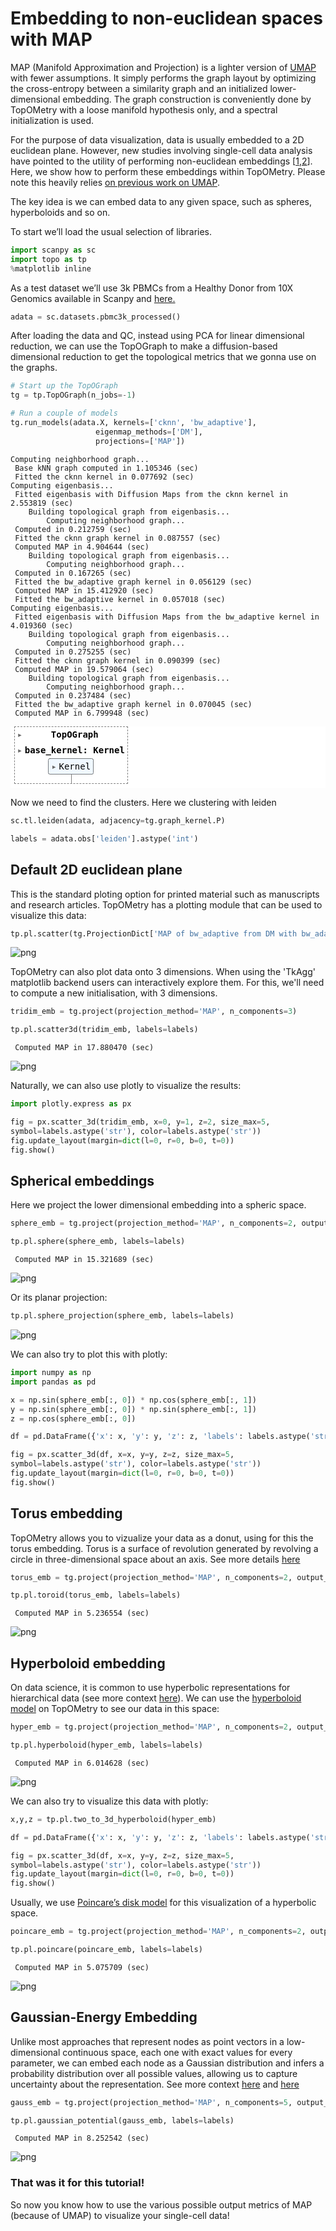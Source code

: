 # Embedding to non-euclidean spaces with MAP

MAP (Manifold Approximation and Projection) is a lighter version of [UMAP](https://umap-learn.readthedocs.io/en/latest/index.html) with fewer assumptions. It simply performs the graph layout by optimizing the cross-entropy between a similarity graph and an initialized lower-dimensional embedding. The graph construction is conveniently done by TopOMetry with a loose manifold hypothesis only, and a spectral initialization is used.

For the purpose of data visualization, data is usually embedded to a 2D euclidean plane. However, new studies involving single-cell data analysis have pointed to the utility of performing non-euclidean embeddings [[1](https://doi.org/10.1038/s41467-020-16822-4),[2](https://doi.org/10.1038/s41467-021-22851-4)]. Here, we show how to perform these embeddings within TopOMetry. Please note this heavily relies [on previous work on UMAP](https://umap-learn.readthedocs.io/en/latest/embedding_space.html).

The key idea is we can embed data to any given space, such as spheres, hyperboloids and so on.

To start we’ll load the usual selection of libraries.


```python
import scanpy as sc
import topo as tp
%matplotlib inline
```

As a test dataset we’ll use 3k PBMCs from a Healthy Donor from 10X Genomics available in Scanpy and [here.](https://support.10xgenomics.com/single-cell-gene-expression/datasets/1.1.0/pbmc3k)


```python
adata = sc.datasets.pbmc3k_processed()
```

After loading the data and QC, instead using PCA for linear dimensional reduction, we can use the TopOGraph to make a diffusion-based dimensional reduction to get the topological metrics that we gonna use on the graphs. 


```python
# Start up the TopOGraph
tg = tp.TopOGraph(n_jobs=-1)

# Run a couple of models
tg.run_models(adata.X, kernels=['cknn', 'bw_adaptive'],
                   eigenmap_methods=['DM'],
                   projections=['MAP'])
```

    Computing neighborhood graph...
     Base kNN graph computed in 1.105346 (sec)
     Fitted the cknn kernel in 0.077692 (sec)
    Computing eigenbasis...
     Fitted eigenbasis with Diffusion Maps from the cknn kernel in 2.553819 (sec)
        Building topological graph from eigenbasis...
            Computing neighborhood graph...
     Computed in 0.212759 (sec)
     Fitted the cknn graph kernel in 0.087557 (sec)
     Computed MAP in 4.904644 (sec)
        Building topological graph from eigenbasis...
            Computing neighborhood graph...
     Computed in 0.167265 (sec)
     Fitted the bw_adaptive graph kernel in 0.056129 (sec)
     Computed MAP in 15.412920 (sec)
     Fitted the bw_adaptive kernel in 0.057018 (sec)
    Computing eigenbasis...
     Fitted eigenbasis with Diffusion Maps from the bw_adaptive kernel in 4.019360 (sec)
        Building topological graph from eigenbasis...
            Computing neighborhood graph...
     Computed in 0.275255 (sec)
     Fitted the cknn graph kernel in 0.090399 (sec)
     Computed MAP in 19.579064 (sec)
        Building topological graph from eigenbasis...
            Computing neighborhood graph...
     Computed in 0.237484 (sec)
     Fitted the bw_adaptive graph kernel in 0.070045 (sec)
     Computed MAP in 6.799948 (sec)





<style>#sk-container-id-1 {color: black;background-color: white;}#sk-container-id-1 pre{padding: 0;}#sk-container-id-1 div.sk-toggleable {background-color: white;}#sk-container-id-1 label.sk-toggleable__label {cursor: pointer;display: block;width: 100%;margin-bottom: 0;padding: 0.3em;box-sizing: border-box;text-align: center;}#sk-container-id-1 label.sk-toggleable__label-arrow:before {content: "▸";float: left;margin-right: 0.25em;color: #696969;}#sk-container-id-1 label.sk-toggleable__label-arrow:hover:before {color: black;}#sk-container-id-1 div.sk-estimator:hover label.sk-toggleable__label-arrow:before {color: black;}#sk-container-id-1 div.sk-toggleable__content {max-height: 0;max-width: 0;overflow: hidden;text-align: left;background-color: #f0f8ff;}#sk-container-id-1 div.sk-toggleable__content pre {margin: 0.2em;color: black;border-radius: 0.25em;background-color: #f0f8ff;}#sk-container-id-1 input.sk-toggleable__control:checked~div.sk-toggleable__content {max-height: 200px;max-width: 100%;overflow: auto;}#sk-container-id-1 input.sk-toggleable__control:checked~label.sk-toggleable__label-arrow:before {content: "▾";}#sk-container-id-1 div.sk-estimator input.sk-toggleable__control:checked~label.sk-toggleable__label {background-color: #d4ebff;}#sk-container-id-1 div.sk-label input.sk-toggleable__control:checked~label.sk-toggleable__label {background-color: #d4ebff;}#sk-container-id-1 input.sk-hidden--visually {border: 0;clip: rect(1px 1px 1px 1px);clip: rect(1px, 1px, 1px, 1px);height: 1px;margin: -1px;overflow: hidden;padding: 0;position: absolute;width: 1px;}#sk-container-id-1 div.sk-estimator {font-family: monospace;background-color: #f0f8ff;border: 1px dotted black;border-radius: 0.25em;box-sizing: border-box;margin-bottom: 0.5em;}#sk-container-id-1 div.sk-estimator:hover {background-color: #d4ebff;}#sk-container-id-1 div.sk-parallel-item::after {content: "";width: 100%;border-bottom: 1px solid gray;flex-grow: 1;}#sk-container-id-1 div.sk-label:hover label.sk-toggleable__label {background-color: #d4ebff;}#sk-container-id-1 div.sk-serial::before {content: "";position: absolute;border-left: 1px solid gray;box-sizing: border-box;top: 0;bottom: 0;left: 50%;z-index: 0;}#sk-container-id-1 div.sk-serial {display: flex;flex-direction: column;align-items: center;background-color: white;padding-right: 0.2em;padding-left: 0.2em;position: relative;}#sk-container-id-1 div.sk-item {position: relative;z-index: 1;}#sk-container-id-1 div.sk-parallel {display: flex;align-items: stretch;justify-content: center;background-color: white;position: relative;}#sk-container-id-1 div.sk-item::before, #sk-container-id-1 div.sk-parallel-item::before {content: "";position: absolute;border-left: 1px solid gray;box-sizing: border-box;top: 0;bottom: 0;left: 50%;z-index: -1;}#sk-container-id-1 div.sk-parallel-item {display: flex;flex-direction: column;z-index: 1;position: relative;background-color: white;}#sk-container-id-1 div.sk-parallel-item:first-child::after {align-self: flex-end;width: 50%;}#sk-container-id-1 div.sk-parallel-item:last-child::after {align-self: flex-start;width: 50%;}#sk-container-id-1 div.sk-parallel-item:only-child::after {width: 0;}#sk-container-id-1 div.sk-dashed-wrapped {border: 1px dashed gray;margin: 0 0.4em 0.5em 0.4em;box-sizing: border-box;padding-bottom: 0.4em;background-color: white;}#sk-container-id-1 div.sk-label label {font-family: monospace;font-weight: bold;display: inline-block;line-height: 1.2em;}#sk-container-id-1 div.sk-label-container {text-align: center;}#sk-container-id-1 div.sk-container {/* jupyter's `normalize.less` sets `[hidden] { display: none; }` but bootstrap.min.css set `[hidden] { display: none !important; }` so we also need the `!important` here to be able to override the default hidden behavior on the sphinx rendered scikit-learn.org. See: https://github.com/scikit-learn/scikit-learn/issues/21755 */display: inline-block !important;position: relative;}#sk-container-id-1 div.sk-text-repr-fallback {display: none;}</style><div id="sk-container-id-1" class="sk-top-container"><div class="sk-text-repr-fallback"><pre>TopOGraph object with 2638 samples and 1838 observations and:
 . Base Kernels: 
    cknn - .BaseKernelDict[&#x27;cknn&#x27;] 
    bw_adaptive - .BaseKernelDict[&#x27;bw_adaptive&#x27;]
 . Eigenbases: 
    DM with cknn - .EigenbasisDict[&#x27;DM with cknn&#x27;] 
    DM with bw_adaptive - .EigenbasisDict[&#x27;DM with bw_adaptive&#x27;]
 . Graph Kernels: 
    cknn from DM with cknn - .GraphKernelDict[&#x27;cknn from DM with cknn&#x27;] 
    bw_adaptive from DM with cknn - .GraphKernelDict[&#x27;bw_adaptive from DM with cknn&#x27;] 
    cknn from DM with bw_adaptive - .GraphKernelDict[&#x27;cknn from DM with bw_adaptive&#x27;] 
    bw_adaptive from DM with bw_adaptive - .GraphKernelDict[&#x27;bw_adaptive from DM with bw_adaptive&#x27;]
 . Projections: 
    MAP of cknn from DM with cknn - .ProjectionDict[&#x27;MAP of cknn from DM with cknn&#x27;] 
    MAP of bw_adaptive from DM with cknn - .ProjectionDict[&#x27;MAP of bw_adaptive from DM with cknn&#x27;] 
    MAP of cknn from DM with bw_adaptive - .ProjectionDict[&#x27;MAP of cknn from DM with bw_adaptive&#x27;] 
    MAP of bw_adaptive from DM with bw_adaptive - .ProjectionDict[&#x27;MAP of bw_adaptive from DM with bw_adaptive&#x27;] 
 Active base kernel  -  .base_kernel 
 Active eigenbasis  -  .eigenbasis 
 Active graph kernel  -  .graph_kernel</pre><b>In a Jupyter environment, please rerun this cell to show the HTML representation or trust the notebook. <br />On GitHub, the HTML representation is unable to render, please try loading this page with nbviewer.org.</b></div><div class="sk-container" hidden><div class="sk-item sk-dashed-wrapped"><div class="sk-label-container"><div class="sk-label sk-toggleable"><input class="sk-toggleable__control sk-hidden--visually" id="sk-estimator-id-1" type="checkbox" ><label for="sk-estimator-id-1" class="sk-toggleable__label sk-toggleable__label-arrow">TopOGraph</label><div class="sk-toggleable__content"><pre>TopOGraph object with 2638 samples and 1838 observations and:
 . Base Kernels: 
    cknn - .BaseKernelDict[&#x27;cknn&#x27;] 
    bw_adaptive - .BaseKernelDict[&#x27;bw_adaptive&#x27;]
 . Eigenbases: 
    DM with cknn - .EigenbasisDict[&#x27;DM with cknn&#x27;] 
    DM with bw_adaptive - .EigenbasisDict[&#x27;DM with bw_adaptive&#x27;]
 . Graph Kernels: 
    cknn from DM with cknn - .GraphKernelDict[&#x27;cknn from DM with cknn&#x27;] 
    bw_adaptive from DM with cknn - .GraphKernelDict[&#x27;bw_adaptive from DM with cknn&#x27;] 
    cknn from DM with bw_adaptive - .GraphKernelDict[&#x27;cknn from DM with bw_adaptive&#x27;] 
    bw_adaptive from DM with bw_adaptive - .GraphKernelDict[&#x27;bw_adaptive from DM with bw_adaptive&#x27;]
 . Projections: 
    MAP of cknn from DM with cknn - .ProjectionDict[&#x27;MAP of cknn from DM with cknn&#x27;] 
    MAP of bw_adaptive from DM with cknn - .ProjectionDict[&#x27;MAP of bw_adaptive from DM with cknn&#x27;] 
    MAP of cknn from DM with bw_adaptive - .ProjectionDict[&#x27;MAP of cknn from DM with bw_adaptive&#x27;] 
    MAP of bw_adaptive from DM with bw_adaptive - .ProjectionDict[&#x27;MAP of bw_adaptive from DM with bw_adaptive&#x27;] 
 Active base kernel  -  .base_kernel 
 Active eigenbasis  -  .eigenbasis 
 Active graph kernel  -  .graph_kernel</pre></div></div></div><div class="sk-parallel"><div class="sk-parallel-item"><div class="sk-item"><div class="sk-label-container"><div class="sk-label sk-toggleable"><input class="sk-toggleable__control sk-hidden--visually" id="sk-estimator-id-2" type="checkbox" ><label for="sk-estimator-id-2" class="sk-toggleable__label sk-toggleable__label-arrow">base_kernel: Kernel</label><div class="sk-toggleable__content"><pre>Kernel() estimator fitted with precomputed distance matrix using a kernel with adaptive bandwidth </pre></div></div></div><div class="sk-serial"><div class="sk-item"><div class="sk-estimator sk-toggleable"><input class="sk-toggleable__control sk-hidden--visually" id="sk-estimator-id-3" type="checkbox" ><label for="sk-estimator-id-3" class="sk-toggleable__label sk-toggleable__label-arrow">Kernel</label><div class="sk-toggleable__content"><pre>Kernel() estimator fitted with precomputed distance matrix using a kernel with adaptive bandwidth </pre></div></div></div></div></div></div></div></div></div></div>



Now we need to find the clusters. Here we clustering with leiden


```python
sc.tl.leiden(adata, adjacency=tg.graph_kernel.P)
```


```python
labels = adata.obs['leiden'].astype('int')
```

## Default 2D euclidean plane 

This is the standard ploting option for printed material such as manuscripts and research articles. TopOMetry has a plotting module that can be used to visualize this data:


```python
tp.pl.scatter(tg.ProjectionDict['MAP of bw_adaptive from DM with bw_adaptive'], labels=labels)
```


    
![png](Non_euclidean_files/Non_euclidean_11_0.png)
    


TopOMetry can also plot data onto 3 dimensions. When using the 'TkAgg' matplotlib backend users can interactively explore them. For this, we'll need to compute a new initialisation, with 3 dimensions.


```python
tridim_emb = tg.project(projection_method='MAP', n_components=3)

tp.pl.scatter3d(tridim_emb, labels=labels)
```

     Computed MAP in 17.880470 (sec)



    
![png](Non_euclidean_files/Non_euclidean_13_1.png)
    


Naturally, we can also use plotly to visualize the results:




```python
import plotly.express as px 

fig = px.scatter_3d(tridim_emb, x=0, y=1, z=2, size_max=5, 
symbol=labels.astype('str'), color=labels.astype('str'))
fig.update_layout(margin=dict(l=0, r=0, b=0, t=0))
fig.show()
```



## Spherical embeddings


Here we project the lower dimensional embedding into a spheric space. 


```python
sphere_emb = tg.project(projection_method='MAP', n_components=2, output_metric='haversine')

tp.pl.sphere(sphere_emb, labels=labels)
```

     Computed MAP in 15.321689 (sec)



    
![png](Non_euclidean_files/Non_euclidean_18_1.png)
    


Or its planar projection:


```python
tp.pl.sphere_projection(sphere_emb, labels=labels)
```


    
![png](Non_euclidean_files/Non_euclidean_20_0.png)
    


We can also try to plot this with plotly:


```python
import numpy as np
import pandas as pd

x = np.sin(sphere_emb[:, 0]) * np.cos(sphere_emb[:, 1])
y = np.sin(sphere_emb[:, 0]) * np.sin(sphere_emb[:, 1])
z = np.cos(sphere_emb[:, 0])

df = pd.DataFrame({'x': x, 'y': y, 'z': z, 'labels': labels.astype('str')})

fig = px.scatter_3d(df, x=x, y=y, z=z, size_max=5, 
symbol=labels.astype('str'), color=labels.astype('str'))
fig.update_layout(margin=dict(l=0, r=0, b=0, t=0))
fig.show()
```



## Torus embedding

TopOMetry allows you to vizualize your data as a donut, using for this the torus embedding. Torus is a surface of revolution generated by revolving a circle in three-dimensional space about an axis. See more details [here](https://en.wikipedia.org/wiki/Torus)


```python
torus_emb = tg.project(projection_method='MAP', n_components=2, output_metric='torus')

tp.pl.toroid(torus_emb, labels=labels)
```

     Computed MAP in 5.236554 (sec)



    
![png](Non_euclidean_files/Non_euclidean_25_1.png)
    


## Hyperboloid embedding


On data science, it is common to use hyperbolic representations for hierarchical data (see more context [here](https://www.ncbi.nlm.nih.gov/pmc/articles/PMC6534139/)). We can use the [hyperboloid model](https://en.wikipedia.org/wiki/Hyperboloid_model) on TopOMetry to see our data in this space:


```python
hyper_emb = tg.project(projection_method='MAP', n_components=2, output_metric='hyperboloid')

tp.pl.hyperboloid(hyper_emb, labels=labels)
```

     Computed MAP in 6.014628 (sec)



    
![png](Non_euclidean_files/Non_euclidean_28_1.png)
    


We can also try to visualize this data with plotly:


```python
x,y,z = tp.pl.two_to_3d_hyperboloid(hyper_emb)

df = pd.DataFrame({'x': x, 'y': y, 'z': z, 'labels': labels.astype('str')})

fig = px.scatter_3d(df, x=x, y=y, z=z, size_max=5,
symbol=labels.astype('str'), color=labels.astype('str'))
fig.update_layout(margin=dict(l=0, r=0, b=0, t=0))
fig.show()
```



Usually, we use [Poincare’s disk model](https://en.wikipedia.org/wiki/Poincar%C3%A9_disk_model) for this visualization of a hyperbolic space.


```python
poincare_emb = tg.project(projection_method='MAP', n_components=2, output_metric='poincare')

tp.pl.poincare(poincare_emb, labels=labels)
```

     Computed MAP in 5.075709 (sec)



    
![png](Non_euclidean_files/Non_euclidean_32_1.png)
    


## Gaussian-Energy Embedding

Unlike most approaches that represent nodes as point vectors in a low-dimensional continuous space, each one with exact values for every parameter, we can embed each node as a Gaussian distribution and infers a probability distribution over all possible values, allowing us to capture uncertainty about the representation. See more context [here](https://doi.org/10.1371/journal.pcbi.1008186) and [here](https://arxiv.org/abs/1707.03815v4)


```python
gauss_emb = tg.project(projection_method='MAP', n_components=5, output_metric='gaussian_energy')

tp.pl.gaussian_potential(gauss_emb, labels=labels)
```

     Computed MAP in 8.252542 (sec)



    
![png](Non_euclidean_files/Non_euclidean_35_1.png)
    


### That was it for this tutorial!

So now you know how to use the various possible output metrics of MAP (because of UMAP) to visualize your single-cell data!
